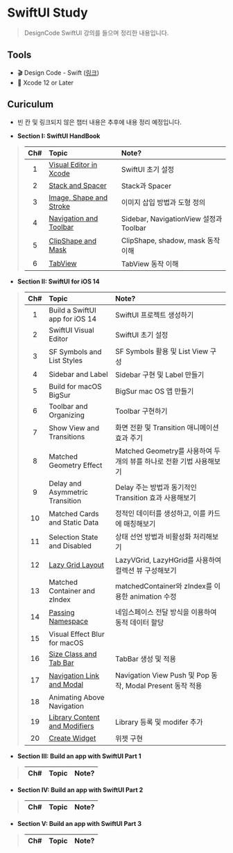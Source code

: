 # SwiftUI Study
> DesignCode SwiftUI 강의를 들으며 정리한 내용입니다.

## Tools
- 🎬 Design Code - Swift ([링크](https://designcode.io/courses))
- 🔨 Xcode 12 or Later

## Curiculum
- 빈 칸 및 링크되지 않은 챕터 내용은 추후에 내용 정리 예정입니다.

- **Section I: SwiftUI HandBook**
> Ch#|Topic|Note?
> :---:|:---|:---|
> 1| [Visual Editor in Xcode](https://github.com/97chos/SwiftUI-Basic/blob/065799c8f731ee262459746bafaafda04e0306b5/SwiftUI%20HandBook/Lectures/01_Visual%20Editor%20in%20Xcode/Visual%20Editor%20in%20Xcode.md) | SwiftUI 초기 설정
> 2| [Stack and Spacer](https://github.com/97chos/SwiftUI-Basic/blob/235ad877579e8440f098383348fd8fffcb7d48fc/SwiftUI%20HandBook/Lectures/02_Stack%20And%20Spacer/Stack%20And%20Spacer.md) | Stack과 Spacer
> 3| [Image, Shape and Stroke](https://github.com/97chos/SwiftUI-Basic/blob/61a93eea5ccccfc649b1de859f18268176d4da69/SwiftUI%20HandBook/Lectures/03_Image,%20Shape%20and%20Stroke/Image,%20Shape%20and%20Stroke.md) | 이미지 삽입 방법과 도형 정의
> 4| [Navigation and Toolbar](https://github.com/97chos/SwiftUI-Basic/blob/879c05bda72b849c3d77966b3dbe83c5b921f03b/SwiftUI%20HandBook/Lectures/04_NavigationVeiw%20and%20ToolBar/Navigation%20and%20Toolbar.md) | Sidebar, NavigationView 설정과 Toolbar 
> 5| [ClipShape and Mask](https://github.com/97chos/SwiftUI-Basic/blob/59384daec1c4b53267c46490d03151c7d125ff42/SwiftUI%20HandBook/Lectures/05_Clipshape,%20CornerRadius/Clipshape,%20Mask.md) | ClipShape, shadow, mask 동작 이해 
> 6| [TabView](https://github.com/97chos/SwiftUI-Basic/blob/1d54b419d34a4e5d1cb1f8756e3c0eca1d397030/SwiftUI%20HandBook/Lectures/06_TabView/TabView.md) | TabView 동작 이해
> 
- **Section II: SwiftUI for iOS 14**
> Ch#|Topic|Note?
> :---:|:---|:---|
> 1| Build a SwiftUI app for iOS 14 | SwiftUI 프로젝트 생성하기
> 2| SwiftUI Visual Editor | SwiftUI 초기 설정
> 3| SF Symbols and List Styles | SF Symbols 활용 및 List View 구성
> 4| Sidebar and Label | Sidebar 구현 및 Label 만들기
> 5| Build for macOS BigSur | BigSur mac OS 앱 만들기
> 6| Toolbar and Organizing | Toolbar 구현하기
> 7| Show View and Transitions | 화면 전환 및 Transition 애니메이션 효과 주기
> 8| Matched Geometry Effect | Matched Geometry를 사용하여 두개의 뷰를 하나로 전환 기법 사용해보기
> 9| Delay and Asymmetric Transition | Delay 주는 방법과 동기적인 Transition 효과 사용해보기
> 10| Matched Cards and Static Data | 정적인 데이터를 생성하고, 이를 카드에 매칭해보기
> 11| Selection State and Disabled | 상태 선언 방법과 비활성화 처리해보기
> 12| [Lazy Grid Layout](https://github.com/97chos/SwiftUI----/blob/main/Lectures/Section1_SwiftUI%20for%20iOS%2014/12_Lazy%20Grid%20and%20Layout/Lazy%20Grid%20and%20Layout.md) | LazyVGrid, LazyHGrid를 사용하여 컬렉션 뷰 구성해보기
> 13| Matched Container and zIndex | matchedContainer와 zIndex를 이용한 animation 수정
> 14| [Passing Namespace](https://github.com/97chos/SwiftUI----/blob/fe8bfeb3c44d70ccf5345ad98d36f9520370d4e5/Lectures/Section1_SwiftUI%20for%20iOS%2014/14_Passing%20Namespace/Passing_Namespace.md) | 네임스페이스 전달 방식을 이용하여 동적 데이터 할당
> 15| Visual Effect Blur for macOS | 
> 16| [Size Class and Tab Bar](https://github.com/97chos/SwiftUI-Basic/blob/c09e89bc32c1771496a9b58a8203aaae7ce5a494/Lectures/Section1_SwiftUI%20for%20iOS%2014/16_Size%20Class%20and%20Tab%20Bar/Size%20Class%20and%20Tab%20Bar.md) | TabBar 생성 및 적용 
> 17| [Navigation Link and Modal](https://github.com/97chos/SwiftUI-Basic/blob/7b66bf4b9e47a72d832ab26bb41450f7d184c2ed/Lectures/Section1_SwiftUI%20for%20iOS%2014/17_Navigation%20Link%20and%20Modal/Navigation%20Link%20and%20Modal.md) | Navigation View Push 및 Pop 동작, Modal Present 동작 적용
> 18| Animating Above Navigation | 
> 19| [Library Content and Modifiers](https://github.com/97chos/SwiftUI-Basic/blob/fc17d8de4724b25ba2ac72751944888b75e6685f/Lectures/Section1_SwiftUI%20for%20iOS%2014/19_Library%20Content%20and%20Modifiers/Library%20Content%20and%20Modifiers.md) | Library 등록 및 modifer 추가 
> 20| [Create Widget](https://github.com/97chos/SwiftUI-Basic/blob/715cfc04e577e06fc295da62905b8585a1e91ec0/Lectures/Section1_SwiftUI%20for%20iOS%2014/20_Create%20Widget/Create%20Widget.md) | 위젯 구현 
> 

- **Section III: Build an app with SwiftUI Part 1**
> Ch#|Topic|Note?
> :---:|:---|:---|
> 
- **Section IV: Build an app with SwiftUI Part 2**
> Ch#|Topic|Note?
> :---:|:---|:---|

- **Section V: Build an app with SwiftUI Part 3**
> Ch#|Topic|Note?
> :---:|:---|:---|



